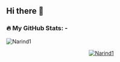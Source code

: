 ## Hi there 👋

<!--
**Narind1/Narind1** is a ✨ _special_ ✨ repository because its `README.md` (this file) appears on your GitHub profile.

Here are some ideas to get you started:

- 🔭 I’m currently working on ...
- 🌱 I’m currently learning ...
- 👯 I’m looking to collaborate on ...
- 🤔 I’m looking for help with ...
- 💬 Ask me about ...
- 📫 How to reach me: ...
- 😄 Pronouns: ...
- ⚡ Fun fact: ...
-->
<h3 align="left">🔥 My GitHub Stats: -</h3>
<p align="left"> <img src="https://komarev.com/ghpvc/?username=Narind1&label=Profile%20views&color=0e75b6&style=flat" alt="Narind1" /></p>
<p align="center"> <a href="https://github.com/ryo-ma/github-profile-trophy"><img src="https://github-profile-trophy.vercel.app/?username=Narind1&row=3&column=3" alt="Narind1" /></a> </p>

